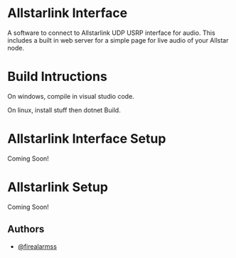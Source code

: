 
# Allstarlink Interface

A software to connect to Allstarlink UDP USRP interface for audio. This includes a built in web server for a simple page for live audio of your Allstar node.

# Build Intructions

On windows, compile in visual studio code.

On linux, install stuff then dotnet Build.

# Allstarlink Interface Setup

Coming Soon!

# Allstarlink Setup

Coming Soon!



## Authors

- [@firealarmss](https://www.github.com/firealarmss)

